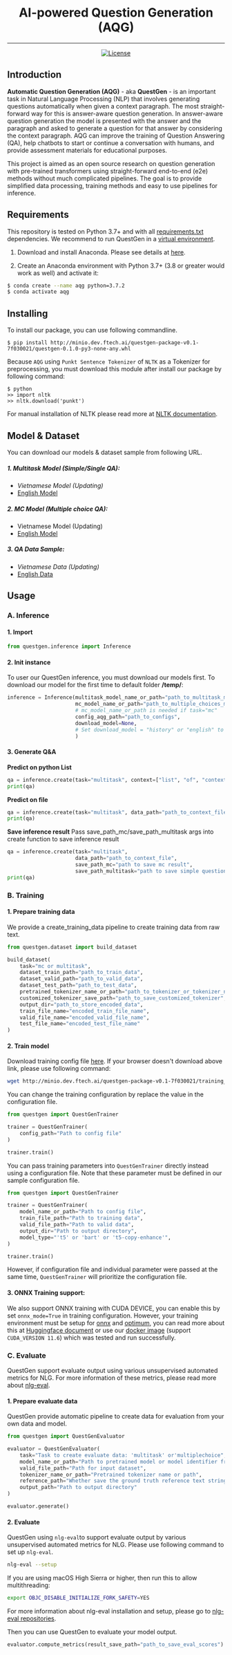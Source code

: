 <div align="center">
    <h1>AI-powered Question Generation (AQG)</h1>
    <hr/>
</div>
<p align="center">
    <a href="https://gitlab.ftech.ai/nlp/research/aqg/-/blob/develop/LICENSE">
        <img alt="License" src="https://img.shields.io/badge/license-Apache_2.0-blue.svg">
    </a>
    <br/>
</p>

## Introduction

**Automatic Question Generation (AQG)** - aka **QuestGen** - is an important task in Natural Language Processing (NLP)
that involves generating questions automatically when given a context paragraph. The most straight-forward way for this
is answer-aware question generation. In answer-aware question generation the model is presented with the answer and the
paragraph and asked to generate a question for that answer by considering the context paragraph. AQG can improve the
training of Question Answering (QA), help chatbots to start or continue a conversation with humans, and provide
assessment materials for educational purposes.

This project is aimed as an open source research on question generation with pre-trained transformers using
straight-forward end-to-end (e2e) methods without much complicated pipelines. The goal is to provide simplified data
processing, training methods and easy to use pipelines for inference.

## Requirements

This repository is tested on Python 3.7+ and with all [requirements.txt](requirements.txt) dependencies. We recommend to
run QuestGen in a [virtual environment](https://docs.python.org/3/library/venv.html).

1. Download and install Anaconda. Please see details at [here](https://docs.anaconda.com/anaconda/install/).

2. Create an Anaconda environment with Python 3.7+ (3.8 or greater would work as well) and activate it:

```bash
$ conda create --name aqg python=3.7.2
$ conda activate aqg
```

## Installing

To install our package, you can use following commandline.

```shell
$ pip install http://minio.dev.ftech.ai/questgen-package-v0.1-7f030021/questgen-0.1.0-py3-none-any.whl
```


Because `AQG` using `Punkt Sentence Tokenizer` of `NLTK` as a Tokenizer for preprocessing, you must download this module after install our package by following command:

```shell
$ python
>> import nltk
>> nltk.download('punkt')
```
For manual installation of NLTK please read more at [NLTK documentation](https://www.nltk.org/data.html).

## Model & Dataset
You can download our models & dataset sample from following URL.

##### 1. Multitask Model (Simple/Single QA):
+ _Vietnamese Model (Updating)_
+ [English Model](http://minio.dev.ftech.ai/fschool-english-simple-questgen-v1.1-21e842d1/fschool_english_simple_questgen_v1.1.zip) 

##### 2. MC Model (Multiple choice QA):
+ Vietnamese Model (Updating)
+ [English Model](http://minio.dev.ftech.ai/fschool-english-multiple-choice-questgen-v1.0-ae736037/fschool_english_multiple_questgen_v1.0.zip)

##### 3. QA Data Sample:
+ _Vietnamese Data (Updating)_
+ [English Data](http://minio.dev.ftech.ai/mcqg-english-v1.0.0-8ac19529/MCQG_English_Data_v1.0.0.json)
## Usage

### A. Inference

#### 1. Import

```python
from questgen.inference import Inference
```

#### 2. Init instance

To user our QuestGen inference, you must download our models first. To download our model for the first time to default
folder **/temp/**:

```python
inference = Inference(multitask_model_name_or_path="path_to_multitask_model",
                      mc_model_name_or_path="path_to_multiple_choices_model",
                      # mc_model_name_or_path is needed if task="mc"
                      config_aqg_path="path_to_configs",
                      download_model=None,
                      # Set download_model = "history" or "english" to download our trained model,
                      )
```

#### 3. Generate Q&A

**Predict on python List**

```python
qa = inference.create(task="multitask", context=["list", "of", "context"])
print(qa)

```
**Predict on file**

```python
qa = inference.create(task="multitask", data_path="path_to_context_file")
print(qa)
```
**Save inference result**
Pass save_path_mc/save_path_multitask args into create function to save inference result
```python
qa = inference.create(task="multitask", 
                      data_path="path_to_context_file",
                      save_path_mc="path to save mc result", 
                      save_path_multitask="path to save simple question result")
print(qa)
```
### B. Training

#### 1. Prepare training data

We provide a create_training_data pipeline to create training data from raw text.

```python
from questgen.dataset import build_dataset

build_dataset(
    task="mc or multitask",
    dataset_train_path="path_to_train_data",
    dataset_valid_path="path_to_valid_data",
    dataset_test_path="path_to_test_data",
    pretrained_tokenizer_name_or_path="path_to_tokenizer_or_tokenizer_name",
    customized_tokenizer_save_path="path_to_save_customized_tokenizer",
    output_dir="path_to_store_encoded_data",
    train_file_name="encoded_train_file_name",
    valid_file_name="encoded_valid_file_name",
    test_file_name="encoded_test_file_name"
)
```

#### 2. Train model

Download training config
file [here](http://minio.dev.ftech.ai/questgen-package-v0.1-7f030021/training_configs.yaml). If your browser doesn't download above link, please use following command:
```bash
wget http://minio.dev.ftech.ai/questgen-package-v0.1-7f030021/training_configs.yaml
```
You can change the training configuration by replace the value in the configuration file.

```python
from questgen import QuestGenTrainer

trainer = QuestGenTrainer(
    config_path="Path to config file"
)

trainer.train()
```

You can pass training parameters into `QuestGenTrainer` directly instead using a configuration file. Note that these
parameter must be defined in our sample configuration file.

```python
from questgen import QuestGenTrainer

trainer = QuestGenTrainer(
    model_name_or_path="Path to config file",
    train_file_path="Path to training data",
    valid_file_path="Path to valid data",
    output_dir="Path to output directory",
    model_type="'t5' or 'bart' or 't5-copy-enhance'",
)

trainer.train()
```

However, if configuration file and individual parameter were passed at the same time, `QuestGenTrainer` will prioritize
the configuration file.

#### 3. ONNX Training support:

We also support ONNX training with CUDA DEVICE, you can enable this by set `onnx_mode=True` in training configuration. 
However, your training environment must be setup for [onnx](https://github.com/microsoft/onnxruntime) and [optimum](https://github.com/huggingface/optimum), you can read more about this at [Huggingface document](https://huggingface.co/docs/transformers/installation)
or use our [docker image](https://gitlab.ftech.ai/nlp/research/questgen/-/blob/24-onnx-setup/docker/onnx-env/Dockerfile) 
(support `CUDA_VERSION 11.6`) which was tested and run successfully.

### C. Evaluate

QuestGen support evaluate output using various unsupervised automated metrics for NLG. For more information of these
metrics, please read more about [nlg-eval](https://github.com/Maluuba/nlg-eval).

#### 1. Prepare evaluate data

QuestGen provide automatic pipeline to create data for evaluation from your own data and model.

```python
from questgen import QuestGenEvaluator

evaluator = QuestGenEvaluator(
    task="Task to create evaluate data: 'multitask' or'multiplechoice",
    model_name_or_path="Path to pretrained model or model identifier from huggingface.co/models",
    valid_file_path="Path for input dataset",
    tokenizer_name_or_path="Pretrained tokenizer name or path",
    reference_path="Whether save the ground truth reference text strings, default value is 'references.txt', if None value were passed, reference data won't be created",
    output_path="Path to output directory"
)

evaluator.generate()
```

#### 2. Evaluate

QuestGen using `nlg-eval`to support evaluate output by various unsupervised automated metrics for NLG. Please use
following command to set up `nlg-eval`.

```bash
nlg-eval --setup
```

If you are using macOS High Sierra or higher, then run this to allow multithreading:

```bash
export OBJC_DISABLE_INITIALIZE_FORK_SAFETY=YES
```

For more information about nlg-eval installation and setup, please go
to [nlg-eval repositories](https://github.com/Maluuba/nlg-eval).

Then you can use QuestGen to evaluate your model output.

```python
evaluator.compute_metrics(result_save_path="path_to_save_eval_scores")
```